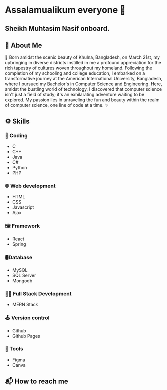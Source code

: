 # Assalamualikum everyone 👋
## Sheikh Muhtasim Nasif onboard.
<!--
**Nasif-21/Nasif-21** is a ✨ _special_ ✨ repository because its `README.md` (this file) appears on your GitHub profile.

Here are some ideas to get you started:

- 🔭 I’m currently working as IT Officer in Kingston Hospital and Homes71 Ltd

- 🌱 I’m currently learning ...
- 👯 I’m looking to collaborate on ...
- 🤔 I’m looking for help with ...
- 💬 Ask me about ...
- 📫 How to reach me: ...
- 😄 Pronouns: ...
- ⚡ Fun fact: ...
-->
## 💬 About Me
🌟 Born amidst the scenic beauty of Khulna, Bangladesh, on March 21st, my upbringing in diverse districts instilled in me a profound appreciation for the rich tapestry of cultures woven throughout my homeland. Following the completion of my schooling and college education, I embarked on a transformative journey at the American International University, Bangladesh, where I pursued my Bachelor's in Computer Science and Engineering. Here, amidst the bustling world of technology, I discovered that computer science isn't just a field of study; it's an exhilarating adventure waiting to be explored. My passion lies in unraveling the fun and beauty within the realm of computer science, one line of code at a time. ✨

## ⚙ Skills
### 🎰 Coding
- C
- C++
- Java
- C#
- Python
- PHP

### 🌐 Web development 
- HTML
- CSS
- Javascript
- Ajax

### 🖼 Framework
-  React
-  Spring

 ### 🛢️Database
 - MySQL
 - SQL Server
 - Mongodb

### 👨‍💻 Full Stack Development
- MERN Stack

### 🕹️ Version control
- Github
- Github Pages

### 🧰 Tools
- Figma
- Canva

## 📬 How to reach me

